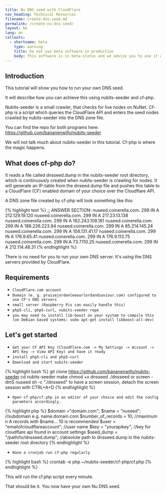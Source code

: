 ```yaml
---
title: Nu DNS seed with CloudFlare 
nav_heading: Technical Resources
filename: create-dns-seed.md
permalink: /create-nu-dns-seed/
layout: kb
lang: en
callouts:
  - shortname: beta
    type: warning
    title: Do not use beta software in production
    body: This software is in beta-status and we advise you to use it with caution.
---
```

## Introduction 
This tutorial will show you how to run your own DNS seed. 

It will describe how you can achieve this using nubits-seeder and cf-php. 

Nubits-seeder is a small crawler, that checks for live nodes on NuNet.
Cf-php is a script which queries the CloudFlare API and enters the seed nodes crawled by nubits-seeder into the DNS zone file. 

You can find the repo for both programs here: https://github.com/bananenwilly/nubits-seeder

We will not talk much about nubits-seeder in this tutorial. Cf-php is where the magic happens.  

## What does cf-php do?

It reads a file called dnsseed.dump in the nubits-seeder root directory, which is continuously created when nubits-seeder is crawling for nodes. 
It will generate an IP-table from the dnseed.dump file and pushes this table to a CloudFlare (CF) enabled domain of your choice over the Cloudflare API.

A DNS zone file created by cf-php will look something like this:

{% highlight text %}
;; ANSWER SECTION:
nuseed.coinerella.com. 299 IN A 212.129.19.120
nuseed.coinerella.com. 299 IN A 217.23.13.138
nuseed.coinerella.com. 299 IN A 162.243.108.181
nuseed.coinerella.com. 299 IN A 188.226.223.94
nuseed.coinerella.com. 299 IN A 85.214.145.24
nuseed.coinerella.com. 299 IN A 104.131.41.17
nuseed.coinerella.com. 299 IN A 176.9.65.41
nuseed.coinerella.com. 299 IN A 176.9.113.75
nuseed.coinerella.com. 299 IN A 73.7.110.25
nuseed.coinerella.com. 299 IN A 212.114.48.31
{% endhighlight %}


There is no need for you to run your own DNS server. It's using the DNS servers provided by CloudFlare. 

## Requirements
  * `CloudFlare.com account`
  * `Domain (e. g. praisejordanleeourlordandsaviour.com) configured to use CF's DNS servers`
  * `small server (Raspberry Pis can easily handle this)`
  * `php5-cli, php5-curl, nubits-seeder repo`
  * `you may need to install lib-boost on your system to compile this (on Debian based systems: sudo apt-get install libboost-all-dev)`

## Let's get started

  * `Get your CF API Key (CloudFlare.com -> My Settings -> Account -> API Key -> View API Key) and have it ready`
  * `install php5-cli and php5-curl`
  * `Download and start nubits-seeder`

<b></b>

{% highlight bash %}
git clone https://github.com/bananenwilly/nubits-seeder
cd nubits-seeder
make
chmod +x dnsseed
./dnsseed
or
screen -dmS nuseed sh -c "./dnsseed"
to have a screen session, detach the screen session with CTRL+A+D
{% endhighlight %}

<b></b>

  * `Open cf-php/cf.php in an editor of your choice and edit the config paramters accordingly.`

<b></b>

{% highlight php %}
$domain ="domain.com";
$name = "nuseed"; //subdomain e.g. name.domain.com 
$number_of_records = 10; //maximum n A records with $name... 10 is recommended
$user = "emailofcloudflareaccount"; //user name
$key = "yourapikey"; //key for cloudflare api found in account settings
$seed_dump = "/path/to/dnsseed.dump"; //absolute path to dnsseed.dump in the nubits-seeder root directory
{% endhighlight %}

<b></b>

  * `Have a cronjob run cf-php regularly`

<b></b>

{% highlight bash %}
crontab -e
php ~/nubits-seeder/cf-php/cf.php
{% endhighlight %}

<b></b>

This will run the cf.php script every minute. 

That should be it. You now have your own Nu DNS seed. 
